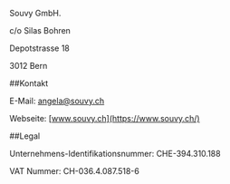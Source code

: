 Souvy GmbH. 

c/o Silas Bohren

Depotstrasse 18

3012 Bern

##Kontakt

E-Mail: [angela@souvy.ch](mailto:angela@souvy.ch)

Webseite: [www.souvy.ch](https://www.souvy.ch/)

##Legal

Unternehmens-Identifikationsnummer: CHE-394.310.188

VAT Nummer: CH-036.4.087.518-6